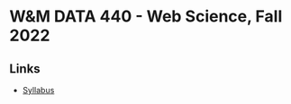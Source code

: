 # W&M DATA 440 - Web Science, Fall 2022

## Links

* [Syllabus](syllabus.md)
<!--* [Course Materials on Blackboard](https://www.blackboard.odu.edu/ultra/courses/_385456_1/cl/outline)
* [Lecture Slides](https://drive.google.com/drive/u/1/folders/15aiAezMGhnHdVwOO6qDqVyDn1JxHPd5o) (Google  Drive folder)

## Summary Schedule

|Week |Week Start Date|Topic|Resources and Assignments|
|---|---|---|---|
|1|Aug 28|Introduction to Web Science and Web Architecture|[EC0](getting-started/README.md) - Getting Started
|2|Sep 4|Introduction to Python|[Python Google Colab notebook](432_F21_Mod02_Python.ipynb)<br/>[Python lab exercises](432_F21_Mod02_lab.ipynb)<br/>[HW1](HW1.md) - Web Science Intro
|3|Sep 11|Introduction to Info Vis with R, Python|[InfoVis in R Colab notebook](432_F21_Mod03_InfoVis_R.ipynb)<br/>[InfoVis in Python Colab notebook](432_F21_Mod03_InfoVis_Python.ipynb)
|4|Sep 18|Measuring the Web
|5|Sep 25|Archiving the Web|[HW2](HW2.md) - Web Archiving|
|6|Oct 2|Searching the Web|[HW3](HW3.md) - Ranking Webpages|
| | Oct 9|**NO CLASS - Fall Break**
|7|Oct 16|Social Networks|[HW4](HW4.md) - Exploring Social Networks|
|8|Oct 23|Selection and Social Influence
|9|Oct 30|Visualizing Social Networks|[NetworkX example Colab notebook](432_F21_NetworkX_example.ipynb)<br/>[d3 example at Observable](https://observablehq.com/@weiglemc/force-directed-layout-example-cs-432-532-spring-2020)<br/>[HW5](HW5.md) - Graph Partitioning|
|10|Nov 6|Disinformation|[HW6](HW6.md) - Analyzing Disinformation Domains|
|11|Nov 13|Collective Intelligence and Recommender Systems|[PCI Ch2 (Making Recommendations) code examples](432_F21_PCI_Ch02.ipynb)<br/>[HW7](HW7.md) - Recommender Systems|
|12|Nov 20|Clustering Algorithms<br/>**Nov 24-28 - Thanksgiving Break**|[PCI Ch3 (Discovering Groups) code examples](432_F21_PCI_Ch03.ipynb)<br/>[HW8](HW8.md) - Clustering|
|13|Mon, Nov 29|Document Filtering (Classification)|[PCI Ch6 (Document Filtering) code examples](432_F21_PCI_Ch06.ipynb)<br/>[HW9](HW9.md) - Email Classification|
|14|Dec 3|kNN and Algorithm Summary|[PCI Ch8 (Building Price Models) code examples](432_F21_PCI_Ch08.ipynb)|
|| Fri, Dec 10|*last day of classes*
-->
